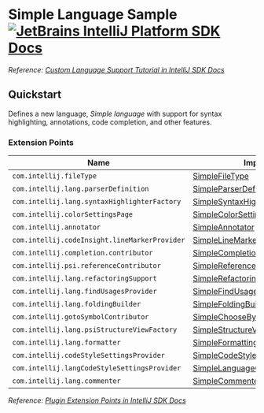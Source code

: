 # Simple Language Sample [![JetBrains IntelliJ Platform SDK Docs](https://jb.gg/badges/docs.svg)][docs]
*Reference: [Custom Language Support Tutorial in IntelliJ SDK Docs][docs:custom_language_support_tutorial]*

## Quickstart

Defines a new language, _Simple language_ with support for syntax highlighting, annotations, code completion, and other features.

### Extension Points

| Name                                          | Implementation                                                                          | Extension Point Class               |
|-----------------------------------------------|-----------------------------------------------------------------------------------------|-------------------------------------|
| `com.intellij.fileType`                       | [SimpleFileType][file:SimpleFileType]                                                   | `LanguageFileType`                  |
| `com.intellij.lang.parserDefinition`          | [SimpleParserDefinition][file:SimpleParserDefinition]                                   | `ParserDefinition`                  |
| `com.intellij.lang.syntaxHighlighterFactory`  | [SimpleSyntaxHighlighterFactory][file:SimpleSyntaxHighlighterFactory]                   | `SyntaxHighlighterFactory`          |
| `com.intellij.colorSettingsPage`              | [SimpleColorSettingsPage][file:SimpleColorSettingsPage]                                 | `ColorSettingsPage`                 |
| `com.intellij.annotator`                      | [SimpleAnnotator][file:SimpleAnnotator]                                                 | `Annotator`                         |
| `com.intellij.codeInsight.lineMarkerProvider` | [SimpleLineMarkerProvider][file:SimpleLineMarkerProvider]                               | `RelatedItemLineMarkerProvider`     |
| `com.intellij.completion.contributor`         | [SimpleCompletionContributor][file:SimpleCompletionContributor]                         | `CompletionContributor`             |
| `com.intellij.psi.referenceContributor`       | [SimpleReferenceContributor][file:SimpleReferenceContributor]                           | `PsiReferenceContributor`           |
| `com.intellij.lang.refactoringSupport`        | [SimpleRefactoringSupportProvider][file:SimpleRefactoringSupportProvider]               | `RefactoringSupportProvider`        |
| `com.intellij.lang.findUsagesProvider`        | [SimpleFindUsagesProvider][file:SimpleFindUsagesProvider]                               | `FindUsagesProvider`                |
| `com.intellij.lang.foldingBuilder`            | [SimpleFoldingBuilder][file:SimpleFoldingBuilder]                                       | `FoldingBuilderEx`                  |
| `com.intellij.gotoSymbolContributor`          | [SimpleChooseByNameContributor][file:SimpleChooseByNameContributor]                     | `ChooseByNameContributor`           |
| `com.intellij.lang.psiStructureViewFactory`   | [SimpleStructureViewFactory][file:SimpleStructureViewFactory]                           | `PsiStructureViewFactory`           |
| `com.intellij.lang.formatter`                 | [SimpleFormattingModelBuilder][file:SimpleFormattingModelBuilder]                       | `FormattingModelBuilder`            |
| `com.intellij.codeStyleSettingsProvider`      | [SimpleCodeStyleSettingsProvider][file:SimpleCodeStyleSettingsProvider]                 | `CodeStyleSettingsProvider`         |
| `com.intellij.langCodeStyleSettingsProvider`  | [SimpleLanguageCodeStyleSettingsProvider][file:SimpleLanguageCodeStyleSettingsProvider] | `LanguageCodeStyleSettingsProvider` |
| `com.intellij.lang.commenter`                 | [SimpleCommenter][file:SimpleCommenter]                                                 | `Commenter`                         |

*Reference: [Plugin Extension Points in IntelliJ SDK Docs][docs:ep]*


[docs]: https://plugins.jetbrains.com/docs/intellij/
[docs:custom_language_support_tutorial]: https://plugins.jetbrains.com/docs/intellij/custom-language-support-tutorial.html
[docs:ep]: https://plugins.jetbrains.com/docs/intellij/plugin-extensions.html

[file:SimpleFileType]: ./src/main/java/org/intellij/sdk/language/SimpleFileType.java
[file:SimpleParserDefinition]: ./src/main/java/org/intellij/sdk/language/SimpleParserDefinition.java
[file:SimpleSyntaxHighlighterFactory]: ./src/main/java/org/intellij/sdk/language/SimpleSyntaxHighlighterFactory.java
[file:SimpleColorSettingsPage]: ./src/main/java/org/intellij/sdk/language/SimpleColorSettingsPage.java
[file:SimpleAnnotator]: ./src/main/java/org/intellij/sdk/language/SimpleAnnotator.java
[file:SimpleLineMarkerProvider]: ./src/main/java/org/intellij/sdk/language/SimpleLineMarkerProvider.java
[file:SimpleCompletionContributor]: ./src/main/java/org/intellij/sdk/language/SimpleCompletionContributor.java
[file:SimpleReferenceContributor]: ./src/main/java/org/intellij/sdk/language/SimpleReferenceContributor.java
[file:SimpleRefactoringSupportProvider]: ./src/main/java/org/intellij/sdk/language/SimpleRefactoringSupportProvider.java
[file:SimpleFindUsagesProvider]: ./src/main/java/org/intellij/sdk/language/SimpleFindUsagesProvider.java
[file:SimpleFoldingBuilder]: ./src/main/java/org/intellij/sdk/language/SimpleFoldingBuilder.java
[file:SimpleChooseByNameContributor]: ./src/main/java/org/intellij/sdk/language/SimpleChooseByNameContributor.java
[file:SimpleStructureViewFactory]: ./src/main/java/org/intellij/sdk/language/SimpleStructureViewFactory.java
[file:SimpleFormattingModelBuilder]: ./src/main/java/org/intellij/sdk/language/SimpleFormattingModelBuilder.java
[file:SimpleCodeStyleSettingsProvider]: ./src/main/java/org/intellij/sdk/language/SimpleCodeStyleSettingsProvider.java
[file:SimpleLanguageCodeStyleSettingsProvider]: ./src/main/java/org/intellij/sdk/language/SimpleLanguageCodeStyleSettingsProvider.java
[file:SimpleCommenter]: ./src/main/java/org/intellij/sdk/language/SimpleCommenter.java

